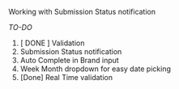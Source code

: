 Working with
Submission Status notification

*TO-DO*
1. [ DONE ] Validation
2. Submission Status notification
3. Auto Complete in Brand input
4. Week Month dropdown for easy date picking
5. [Done] Real Time validation